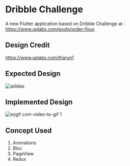 # Dribble Challenge

A new Flutter application based on Dribble Challenge at : https://www.uplabs.com/posts/order-flour.

## Design Credit
https://www.uplabs.com/tharun1

## Expected Design
![adidas](https://user-images.githubusercontent.com/16761273/52116371-f90d5200-2636-11e9-8292-b7ac0b9e680e.png)

## Implemented Design
![ezgif com-video-to-gif 1](https://user-images.githubusercontent.com/16761273/52116345-ea269f80-2636-11e9-9141-95b6420f754f.gif)

## Concept Used
1. Animations
2. Bloc
3. PageView
4. Redux
